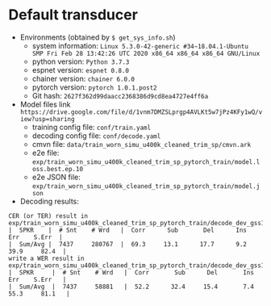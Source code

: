 # Default transducer
  - Environments (obtained by `$ get_sys_info.sh`)
      - system information: `Linux 5.3.0-42-generic #34~18.04.1-Ubuntu SMP Fri Feb 28 13:42:26 UTC 2020 x86_64 x86_64 x86_64 GNU/Linux`
	  - python version: `Python 3.7.3`
	  - espnet version: `espnet 0.8.0`
	  - chainer version: `chainer 6.0.0`
	  - pytorch version: `pytorch 1.0.1.post2`
	  - Git hash: `2627f362d99daacc2368386d9cd8ea4727e4ff6a`
  - Model files link `https://drive.google.com/file/d/1vnm7DMZSLprgp4AVLKt5w7jPz4KFy1wQ/view?usp=sharing`
    - training config file: `conf/train.yaml`
    - decoding config file: `conf/decode.yaml`
    - cmvn file: `data/train_worn_simu_u400k_cleaned_trim_sp/cmvn.ark`
    - e2e file: `exp/train_worn_simu_u400k_cleaned_trim_sp_pytorch_train/model.loss.best.ep.10`
    - e2e JSON file: `exp/train_worn_simu_u400k_cleaned_trim_sp_pytorch_train/model.json`
  - Decoding results:
```
CER (or TER) result in exp/train_worn_simu_u400k_cleaned_trim_sp_pytorch_train/decode_dev_gss12.ep.10/result.txt                                                                                            
|  SPKR    |  # Snt    # Wrd   |  Corr      Sub       Del      Ins      Err    S.Err  |                                                                                                                            
|  Sum/Avg |  7437     280767  |  69.3     13.1      17.7      9.2     39.9     82.4  |                                                                                                                            
write a WER result in exp/train_worn_simu_u400k_cleaned_trim_sp_pytorch_train/decode_dev_gss12.ep.10/result.wrd.txt                                                                                                
|  SPKR     |  # Snt    # Wrd   |  Corr       Sub      Del       Ins       Err    S.Err   |                                                                                                                        
|  Sum/Avg  |  7437     58881   |  52.2      32.4     15.4       7.4      55.3     81.1   |
```
